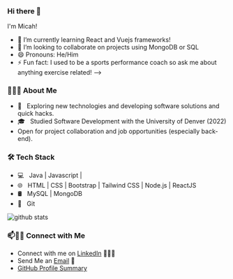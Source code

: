 ### Hi there 👋 

I'm Micah!
- 🌱 I’m currently learning React and Vuejs frameworks!
- 👯 I’m looking to collaborate on projects using MongoDB or SQL
- 😄 Pronouns: He/Him
- ⚡ Fun fact: I used to be a sports performance coach so ask me about anything exercise related!
-->

<h3> 👨🏻‍💻 About Me </h3>

- 🤔 &nbsp; Exploring new technologies and developing software solutions and quick hacks.
- 🎓 &nbsp; Studied Software Development with the University of Denver (2022)
- Open for project collaboration and job opportunities (especially back-end). 

<h3>🛠 Tech Stack</h3>

- 💻 &nbsp; Java | Javascript | 
- 🌐 &nbsp; HTML | CSS | Bootstrap | Tailwind CSS | Node.js | ReactJS
- 🛢 &nbsp; MySQL | MongoDB
- 🔧 &nbsp; Git 


![github stats](https://github-readme-stats.vercel.app/api?username=mbottoms3&show_icons=true)

### 📫🤝🏻 Connect with Me

 - Connect with me on [LinkedIn](https://www.linkedin.com/in/micah-bottoms-09a096246/) 👨🏻‍💻
 - Send Me an [Email](mailto:bottoms.micah.3@gmail.com) 💌
 - [GitHub Profile Summary](https://profile-summary-for-github.com/user/mbottoms3)




 
<!---
mbottoms3/mbottoms3 is a ✨ special ✨ repository because its `README.md` (this file) appears on your GitHub profile.
You can click the Preview link to take a look at your changes.
--->

